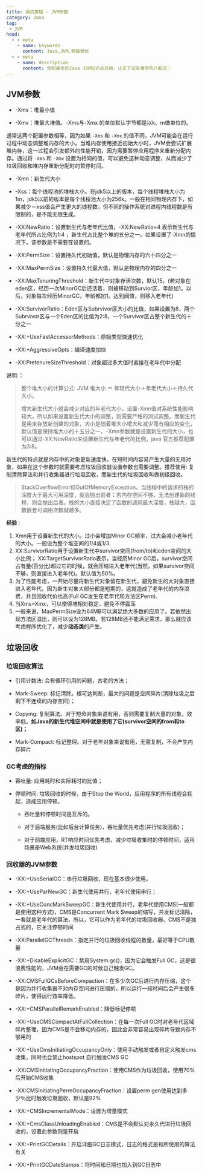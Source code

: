 ```yaml
---
title: 调试排错 - JVM参数
category: Java
tag:
 - JVM
head:
  - - meta
    - name: keywords
      content: Java,JVM,参数调优
  - - meta
    - name: description
      content: 全网最全的Java JVM知识点总结，让天下没有难学的八股文！
---
```






## JVM参数

- -Xms：堆最小值

- -Xmx：堆最大堆值。-Xms与-Xmx 的单位默认字节都是以k、m做单位的。

通常这两个配置参数相等，因为如果 `-Xms` 和 `-Xmx` 的值不同，JVM可能会在运行过程中动态调整堆内存的大小。当堆内存使用接近初始大小时，JVM会尝试扩展堆内存，这一过程会引发额外的性能开销，因为需要暂停应用程序来重新分配内存。通过将 `-Xms` 和 `-Xmx` 设置为相同的值，可以避免这种动态调整，从而减少了垃圾回收和堆内存重新分配时的暂停时间。

 

- -Xmn：新生代大小

- -Xss：每个线程池的堆栈大小。在jdk5以上的版本，每个线程堆栈大小为1m，jdk5以前的版本是每个线程池大小为256k。一般在相同物理内存下，如果减少－xss值会产生更大的线程数，但不同的操作系统对进程内线程数是有限制的，是不能无限生成。

- -XX:NewRatio：设置新生代与老年代比值，-XX:NewRatio=4 表示新生代与老年代所占比例为1:4 ，新生代占比整个堆的五分之一。如果设置了-Xmn的情况下，该参数是不需要在设置的。

- -XX:PermSize：设置持久代初始值，默认是物理内存的六十四分之一

- -XX:MaxPermSize：设置持久代最大值，默认是物理内存的四分之一

- -XX:MaxTenuringThreshold：新生代中对象存活次数，默认15。(若对象在eden区，经历一次MinorGC后还活着，则被移动到Survior区，年龄加1。以后，对象每次经历MinorGC，年龄都加1。达到阀值，则移入老年代)

- -XX:SurvivorRatio：Eden区与Subrvivor区大小的比值，如果设置为8，两个Subrvivor区与一个Eden区的比值为2:8，一个Survivor区占整个新生代的十分之一

- -XX:+UseFastAccessorMethods：原始类型快速优化

- -XX:+AggressiveOpts：编译速度加快

- -XX:PretenureSizeThreshold：对象超过多大值时直接在老年代中分配

说明:：

> 整个堆大小的计算公式: JVM 堆大小 ＝ 年轻代大小＋年老代大小＋持久代大小。
>
> 增大新生代大小就会减少对应的年老代大小，设置-Xmn值对系统性能影响较大，所以如果设置新生代大小的调整，则需要严格的测试调整。而新生代是用来存放新创建的对象，大小是随着堆大小增大和减少而有相应的变化，默认值是保持堆大小的十五分之一，-Xmn参数就是设置新生代的大小，也可以通过-XX:NewRatio来设置新生代与年老代的比例，java 官方推荐配置为3:8。

 

新生代的特点就是内存中的对象更新速度快，在短时间内容易产生大量的无用对象，如果在这个参数时就需要考虑垃圾回收器设置参数也需要调整。推荐使用: 复制清除算法和并行收集器进行垃圾回收，而新生代的垃圾回收叫做初级回收。

> StackOverflowError和OutOfMemoryException。当线程中的请求的栈的深度大于最大可用深度，就会抛出前者；若内存空间不够，无法创建新的线程，则会抛出后者。栈的大小直接决定了函数的调用最大深度，栈越大，函数嵌套可调用次数就越多。

 

**经验** :

1. Xmn用于设置新生代的大小。过小会增加Minor GC频率，过大会减小老年代的大小。一般设为整个堆空间的1/4或1/3.
2. XX:SurvivorRatio用于设置新生代中survivor空间(from/to)和eden空间的大小比例； XX:TargetSurvivorRatio表示，当经历Minor GC后，survivor空间占有量(百分比)超过它的时候，就会压缩进入老年代(当然，如果survivor空间不够，则直接进入老年代)。默认值为50%。
3. 为了性能考虑，一开始尽量将新生代对象留在新生代，避免新生的大对象直接进入老年代。因为新生对象大部分都是短期的，这就造成了老年代的内存浪费，并且回收代价也高(Full GC发生在老年代和方法区Perm).
4. 当Xms=Xmx，可以使得堆相对稳定，避免不停震荡
5. 一般来说，MaxPermSize设为64MB可以满足绝大多数的应用了。若依然出现方法区溢出，则可以设为128MB。若128MB还不能满足需求，那么就应该考虑程序优化了，减少**动态类**的产生。

## 垃圾回收

### 垃圾回收算法

- 引用计数法: 会有循环引用的问题，古老的方法；

- Mark-Sweep: 标记清除。根可达判断，最大的问题是空间碎片(清除垃圾之后剩下不连续的内存空间)；

- Copying: 复制算法。对于短命对象来说有用，否则需要复制大量的对象，效率低。**如Java的新生代堆空间中就是使用了它(survivor空间的from和to区)；**

- Mark-Compact: 标记整理。对于老年对象来说有用，无需复制，不会产生内存碎片

 

### GC考虑的指标

- 吞吐量: 应用耗时和实际耗时的比值；

- 停顿时间: 垃圾回收的时候，由于Stop the World，应用程序的所有线程会挂起，造成应用停顿。

  - 吞吐量和停顿时间是互斥的。

  - 对于后端服务(比如后台计算任务)，吞吐量优先考虑(并行垃圾回收)；

  - 对于前端应用，RT响应时间优先考虑，减少垃圾收集时的停顿时间，适用场景是Web系统(并发垃圾回收)

### 回收器的JVM参数

- -XX:+UseSerialGC：串行垃圾回收，现在基本很少使用。

- -XX:+UseParNewGC：新生代使用并行，老年代使用串行；

- -XX:+UseConcMarkSweepGC：新生代使用并行，老年代使用CMS(一般都是使用这种方式)，CMS是Concurrent Mark Sweep的缩写，并发标记清除，一看就是老年代的算法，所以，它可以作为老年代的垃圾回收器。CMS不是独占式的，它关注停顿时间

- -XX:ParallelGCThreads：指定并行的垃圾回收线程的数量，最好等于CPU数量

- -XX:+DisableExplicitGC：禁用System.gc()，因为它会触发Full GC，这是很浪费性能的，JVM会在需要GC的时候自己触发GC。

- -XX:CMSFullGCsBeforeCompaction：在多少次GC后进行内存压缩，这个是因为并行收集器不对内存空间进行压缩的，所以运行一段时间后会产生很多碎片，使得运行效率降低。

- -XX:+CMSParallelRemarkEnabled：降低标记停顿

- -XX:+UseCMSCompactAtFullCollection：在每一次Full GC时对老年代区域碎片整理，因为CMS是不会移动内存的，因此会非常容易出现碎片导致内存不够用的

- -XX:+UseCmsInitiatingOccupancyOnly：使用手动触发或者自定义触发cms 收集，同时也会禁止hostspot 自行触发CMS GC

- -XX:CMSInitiatingOccupancyFraction：使用CMS作为垃圾回收，使用70%后开始CMS收集

- -XX:CMSInitiatingPermOccupancyFraction：设置perm gen使用达到多少％比时触发垃圾回收，默认是92%

- -XX:+CMSIncrementalMode：设置为增量模式

- -XX:+CmsClassUnloadingEnabled：CMS是不会默认对永久代进行垃圾回收的，设置此参数则是开启

- -XX:+PrintGCDetails：开启详细GC日志模式，日志的格式是和所使用的算法有关

- -XX:+PrintGCDateStamps：将时间和日期也加入到GC日志中

 

 

 

 <!-- @include: @article-footer.snippet.md -->     

 

 

 

 

 